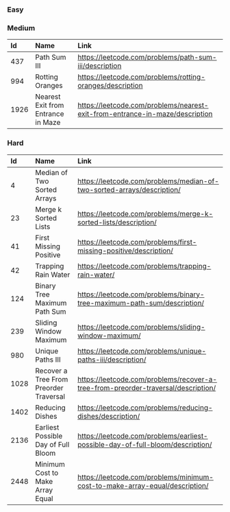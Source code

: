 ### Easy

### Medium
|Id|Name|Link|
|:-|:-|:-|
|437|Path Sum III| https://leetcode.com/problems/path-sum-iii/description|
|994|Rotting Oranges| https://leetcode.com/problems/rotting-oranges/description|
|1926|Nearest Exit from Entrance in Maze| https://leetcode.com/problems/nearest-exit-from-entrance-in-maze/description|

### Hard
|Id|Name|Link|
|:-|:-|:-|
|4|Median of Two Sorted Arrays| https://leetcode.com/problems/median-of-two-sorted-arrays/description/|
|23|Merge k Sorted Lists| https://leetcode.com/problems/merge-k-sorted-lists/description/|
|41|First Missing Positive| https://leetcode.com/problems/first-missing-positive/description/|
|42|Trapping Rain Water| https://leetcode.com/problems/trapping-rain-water/|
|124|Binary Tree Maximum Path Sum| https://leetcode.com/problems/binary-tree-maximum-path-sum/description/|
|239|Sliding Window Maximum| https://leetcode.com/problems/sliding-window-maximum/|
|980|Unique Paths III| https://leetcode.com/problems/unique-paths-iii/description/|
|1028|Recover a Tree From Preorder Traversal| https://leetcode.com/problems/recover-a-tree-from-preorder-traversal/description/|
|1402|Reducing Dishes| https://leetcode.com/problems/reducing-dishes/description/|
|2136|Earliest Possible Day of Full Bloom| https://leetcode.com/problems/earliest-possible-day-of-full-bloom/description/|
|2448|Minimum Cost to Make Array Equal| https://leetcode.com/problems/minimum-cost-to-make-array-equal/description/|


